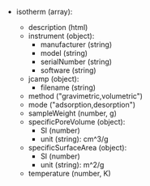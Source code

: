 - isotherm (array<object>):
  - description (html)
  - instrument (object):
    - manufacturer (string)
    - model (string)
    - serialNumber (string)
    - software (string)
  - jcamp (object):
    - filename (string)
  - method ("gravimetric,volumetric")
  - mode ("adsorption,desorption")
  - sampleWeight (number, g)
  - specificPoreVolume (object):
    - SI (number)
    - unit (string): cm^3/g
  - specificSurfaceArea (object): 
    - SI (number)
    - unit (string): m^2/g
  - temperature (number, K)
